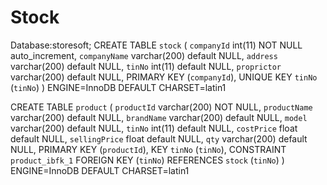 # Stock
Database:storesoft;
CREATE TABLE `stock` (
  `companyId` int(11) NOT NULL auto_increment,
  `companyName` varchar(200) default NULL,
  `address` varchar(200) default NULL,
  `tinNo` int(11) default NULL,
  `proprictor` varchar(200) default NULL,
  PRIMARY KEY  (`companyId`),
  UNIQUE KEY `tinNo` (`tinNo`)
) ENGINE=InnoDB DEFAULT CHARSET=latin1

CREATE TABLE `product` (
  `productId` varchar(200) NOT NULL,
  `productName` varchar(200) default NULL,
  `brandName` varchar(200) default NULL,
  `model` varchar(200) default NULL,
  `tinNo` int(11) default NULL,
  `costPrice` float default NULL,
  `sellingPrice` float default NULL,
  `qty` varchar(200) default NULL,
  PRIMARY KEY  (`productId`),
  KEY `tinNo` (`tinNo`),
  CONSTRAINT `product_ibfk_1` FOREIGN KEY (`tinNo`) REFERENCES `stock` (`tinNo`)
) ENGINE=InnoDB DEFAULT CHARSET=latin1
